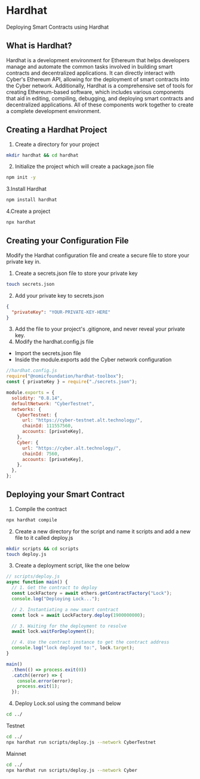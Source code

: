# Hardhat

Deploying Smart Contracts using Hardhat

## What is Hardhat?

Hardhat is a development environment for Ethereum that helps developers manage and automate the common tasks involved in building smart contracts and decentralized applications. It can directly interact with Cyber's Ethereum API, allowing for the deployment of smart contracts into the Cyber network. Additionally, Hardhat is a comprehensive set of tools for creating Ethereum-based software, which includes various components that aid in editing, compiling, debugging, and deploying smart contracts and decentralized applications. All of these components work together to create a complete development environment.

## Creating a Hardhat Project


1. Create a directory for your project

```bash
mkdir hardhat && cd hardhat
```

2. Initialize the project which will create a package.json file

```bash
npm init -y
```

3.Install Hardhat

```bash
npm install hardhat
```

4.Create a project

```bash
npx hardhat
```

## Creating your Configuration File

Modify the Hardhat configuration file and create a secure file to store your private key in.

1. Create a secrets.json file to store your private key

```bash
touch secrets.json
```

2. Add your private key to secrets.json

```json
{
  "privateKey": "YOUR-PRIVATE-KEY-HERE"
}
```

3. Add the file to your project's .gitignore, and never reveal your private key.
4. Modify the hardhat.config.js file

- Import the secrets.json file
- Inside the module.exports add the Cyber network configuration

```js
//hardhat.config.js
require("@nomicfoundation/hardhat-toolbox");
const { privateKey } = require("./secrets.json");

module.exports = {
  solidity: "0.8.14",
  defaultNetwork: "CyberTestnet",
  networks: {
    CyberTestnet: {
      url: "https://cyber-testnet.alt.technology/",
      chainId: 111557560,
      accounts: [privateKey],
    },
    Cyber: {
      url: "https://cyber.alt.technology/",
      chainId: 7560,
      accounts: [privateKey],
    },
  },
};
```

## Deploying your Smart Contract

1. Compile the contract

```bash
npx hardhat compile
```

2. Create a new directory for the script and name it scripts and add a new file to it called deploy.js

```bash
mkdir scripts && cd scripts
touch deploy.js
```

3. Create a deployment script, like the one below

```js
// scripts/deploy.js
async function main() {
  // 1. Get the contract to deploy
  const LockFactory = await ethers.getContractFactory("Lock");
  console.log("Deploying Lock...");

  // 2. Instantiating a new smart contract
  const lock = await LockFactory.deploy(1900000000);

  // 3. Waiting for the deployment to resolve
  await lock.waitForDeployment();

  // 4. Use the contract instance to get the contract address
  console.log("lock deployed to:", lock.target);
}

main()
  .then(() => process.exit(0))
  .catch((error) => {
    console.error(error);
    process.exit(1);
  });
```

4. Deploy Lock.sol using the command below

```bash
cd ../
```

Testnet
```bash
cd ../
npx hardhat run scripts/deploy.js --network CyberTestnet
```

Mainnet
```bash
cd ../
npx hardhat run scripts/deploy.js --network Cyber
```
